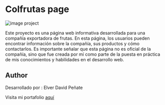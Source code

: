 # Colfrutas page

![image project](https://res.cloudinary.com/dnbdpnvz1/image/upload/v1691941800/images_project/p7w52i9br9cgy5v9xqdz.png)

Este proyecto es una página web informativa desarrollada para una compañía exportadora de frutas. En esta página, los usuarios pueden encontrar información sobre la compañía, sus productos y cómo contactarlos. Es importante señalar que esta página no es oficial de la compañía, sino que fue creada por mí como parte de la puesta en práctica de mis conocimientos y habilidades en el desarrollo web.

## Author

Desarrollado por : Elver David Peñate 

Visita mi portafolio [aquí](https://elvportafolio.website)